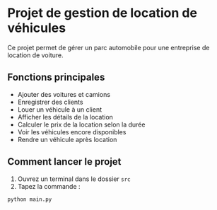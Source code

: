 # Projet de gestion de location de véhicules 

Ce projet permet de gérer un parc automobile pour une entreprise de location de voiture.

## Fonctions principales

- Ajouter des voitures et camions
- Enregistrer des clients
- Louer un véhicule à un client
- Afficher les détails de la location
- Calculer le prix de la location selon la durée
- Voir les véhicules encore disponibles
- Rendre un véhicule après location

## Comment lancer le projet

1. Ouvrez un terminal dans le dossier `src`
2. Tapez la commande :
```bash
python main.py
